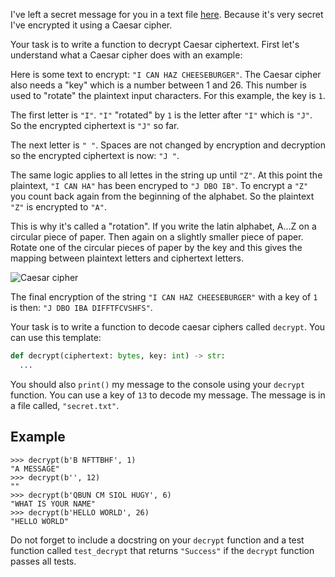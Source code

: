 I've left a secret message for you in a text file [here](media/secret.txt). Because it's very
secret I've encrypted it using a Caesar cipher.

Your task is to write a function to decrypt Caesar ciphertext. First let's understand what a Caesar
cipher does with an example:

Here is some text to encrypt: `"I CAN HAZ CHEESEBURGER"`. The Caesar cipher also needs a "key" which is a number
between 1 and 26. This number is used to "rotate" the plaintext input characters. For this example,
the key is `1`.

The first letter is `"I"`. `"I"` "rotated" by `1` is the letter after `"I"` which is `"J"`. So the
encrypted ciphertext is `"J"` so far.

The next letter is `" "`. Spaces are not changed by encryption and decryption so the encrypted
ciphertext is now: `"J "`.

The same logic applies to all lettes in the string up until `"Z"`. At this point the plaintext,
`"I CAN HA"` has been encryped to `"J DBO IB"`. To encrypt a `"Z"` you count back again from the
beginning of the alphabet. So the plaintext `"Z"` is encrypted to `"A"`.

This is why it's called a "rotation". If you write the latin alphabet, A...Z on a circular piece of
paper. Then again on a slightly smaller piece of paper. Rotate one of the circular pieces of paper by
the key and this gives the mapping between plaintext letters and ciphertext letters.

![Caesar cipher](https://gkaccess.com/wp-content/uploads/2020/01/Caesar_Cipher_GateKeeper_security_compliance_proximity_authentication_2fa_mfa-768x803.jpg)

The final encryption of the string `"I CAN HAZ CHEESEBURGER"` with a key of `1` is then:
`"J DBO IBA DIFFTFCVSHFS"`.

Your task is to write a function to decode caesar ciphers called `decrypt`. You can use this template:

```python
def decrypt(ciphertext: bytes, key: int) -> str:
  ...
```


You should also `print()` my message to the console using your `decrypt` function.
You can use a key of `13` to decode my message. The message is in a file called, `"secret.txt"`.

## Example

```console?lang=python&prompt=>>>
>>> decrypt(b'B NFTTBHF', 1)
"A MESSAGE"
>>> decrypt(b'', 12)
""
>>> decrypt(b'QBUN CM SIOL HUGY', 6)
"WHAT IS YOUR NAME"
>>> decrypt(b'HELLO WORLD', 26)
"HELLO WORLD"
```


Do not forget to include a docstring on your `decrypt` function and a test function called
`test_decrypt` that returns `"Success"` if the `decrypt` function passes all tests.
